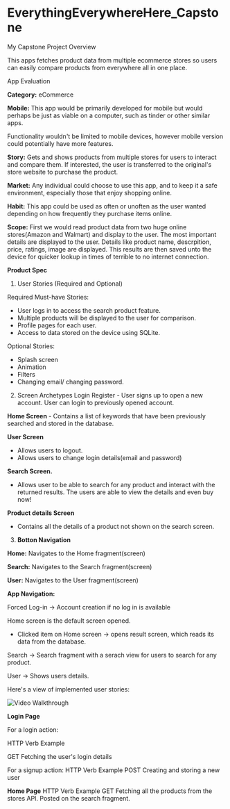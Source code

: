 # EverythingEverywhereHere_Capstone
My Capstone Project
Overview

This apps fetches product data from multiple ecommerce stores so users can easily compare products from everywhere all in one place.

App Evaluation

**Category:** eCommerce

**Mobile:** This app would be primarily developed for mobile but would perhaps be just as viable on a computer, such as tinder or other similar apps. 

Functionality wouldn't be limited to mobile devices, however mobile version could potentially have more features.

**Story:** Gets and shows products from multiple stores for users to interact and compare them. If interested, the user is transferred to the original's store website to purchase the product.

**Market:** Any individual could choose to use this app, and to keep it a safe environment, especially those that enjoy shopping online.

**Habit:** This app could be used as often or unoften as the user wanted depending on how frequently they purchase items online.

**Scope:** First we would read product data from two huge online stores(Amazon and Walmart) and display to the user. The most important details are displayed to the user. Details like product name, descrpition, price, ratings, image are displayed. This results are then saved unto the device for quicker lookup in times of terrible to no internet connection.

**Product Spec**
1. User Stories (Required and Optional)

Required Must-have Stories:

* User logs in to access the search product feature.
* Multiple products will be displayed to the user for comparison.
* Profile pages for each user.
* Access to data stored on the device using SQLite.

Optional Stories:
* Splash screen
* Animation
* Filters
* Changing email/ changing password.

2. Screen Archetypes
Login
Register - User signs up to open a new account.
User can login to previously opened account.

**Home Screen** - Contains a list of keywords that have been previously searched and stored in the database.

**User Screen**

* Allows users to logout.
* Allows users to change login details(email and password)

**Search Screen.**

* Allows user to be able to search for any product and interact with the returned results. The users are able to view the details and even buy now!

**Product details Screen**

* Contains all the details of a product not shown on the search screen.

3. **Botton Navigation**

**Home:** Navigates to the Home fragment(screen)

**Search:** Navigates to the Search fragment(screen)

**User:** Navigates to the User fragment(screen)

**App Navigation:**

Forced Log-in -> Account creation if no log in is available

Home screen is the default screen opened.

* Clicked item on Home screen -> opens result screen, which reads its data from the database.

Search -> Search fragment with a serach view for users to search for any product.

User -> Shows users details.

Here's a view of implemented user stories:

<img src='/Screen Shot 2022-07-11 at 4.png' title='Video Walkthrough' width='' alt='Video Walkthrough' />


**Login Page**

For a login action:

HTTP Verb             Example

GET                   Fetching the user's login details

For a signup action:
HTTP Verb             Example
POST                  Creating and storing a new user

**Home Page**
HTTP Verb             Example
GET                   Fetching all the products from the stores API. Posted on the search fragment.
